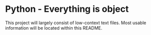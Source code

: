 # Python - Everything is object

This project will largely consist of low-context text files. Most usable information will be located within this README.